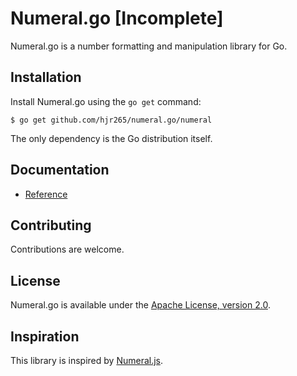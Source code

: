 # Numeral.go [Incomplete]

Numeral.go is a number formatting and manipulation library for Go.

## Installation

Install Numeral.go using the `go get` command:

    $ go get github.com/hjr265/numeral.go/numeral

The only dependency is the Go distribution itself.

## Documentation

- [Reference](http://godoc.org/github.com/hjr265/numeral.go/numeral)

## Contributing

Contributions are welcome.

## License

Numeral.go is available under the [Apache License, version 2.0](http://www.apache.org/licenses/LICENSE-2.0.html).

## Inspiration

This library is inspired by [Numeral.js](https://github.com/adamwdraper/Numeral-js).
